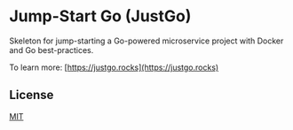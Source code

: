 # Jump-Start Go (JustGo)

Skeleton for jump-starting a Go-powered microservice project with Docker and Go best-practices.

To learn more: [https://justgo.rocks](https://justgo.rocks)

## License

[MIT](LICENSE)
